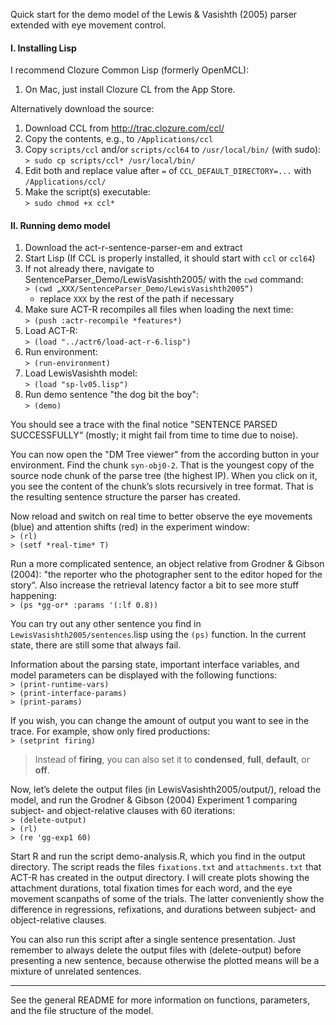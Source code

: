Quick start for the demo model of the Lewis & Vasishth (2005) parser extended with eye movement control.


#### I. Installing Lisp

I recommend Clozure Common Lisp (formerly OpenMCL):
 
 1. On Mac, just install Clozure CL from the App Store.

Alternatively download the source:

 1. Download CCL from http://trac.clozure.com/ccl/
 2. Copy the contents, e.g., to `/Applications/ccl`
 3. Copy `scripts/ccl` and/or `scripts/ccl64` to `/usr/local/bin/` (with sudo):  
   `> sudo cp scripts/ccl* /usr/local/bin/`  
 4. Edit both and replace value after `=` of `CCL_DEFAULT_DIRECTORY=...` with `/Applications/ccl/`
 5. Make the script(s) executable:  
   `> sudo chmod +x ccl*`  


#### II. Running demo model

 1. Download the act-r-sentence-parser-em and extract
 2. Start Lisp (If CCL is properly installed, it should start with `ccl` or `ccl64`)
 3. If not already there, navigate to SentenceParser_Demo/LewisVasishth2005/ with the `cwd` command:  
   `> (cwd „XXX/SentenceParser_Demo/LewisVasishth2005“)`
    - replace `XXX` by the rest of the path if necessary
 4. Make sure ACT-R recompiles all files when loading the next time:  
   `> (push :actr-recompile *features*)`  
 5. Load ACT-R:  
   `> (load "../actr6/load-act-r-6.lisp")`  
 6. Run environment:  
   `> (run-environment)`  
 7. Load LewisVasishth model:  
   `> (load "sp-lv05.lisp")`  
 8. Run demo sentence "the dog bit the boy":  
   `> (demo)`  


You should see a trace with the final notice "SENTENCE PARSED SUCCESSFULLY“ (mostly; it might fail from time to time due to noise).

You can now open the "DM Tree viewer" from the according button in your environment. Find the chunk `syn-obj0-2`. That is the youngest copy of the source node chunk of the parse tree (the highest IP). When you click on it, you see the content of the chunk’s slots recursively in tree format. That is the resulting sentence structure the parser has created.

Now reload and switch on real time to better observe the eye movements (blue) and attention shifts (red) in the experiment window:  
`> (rl)`  
`> (setf *real-time* T)`  

Run a more complicated sentence, an object relative from Grodner & Gibson (2004): "the reporter who the photographer sent to the editor hoped for the story“. Also increase the retrieval latency factor a bit to see more stuff happening:  
`> (ps *gg-or* :params '(:lf 0.8))` 

You can try out any other sentence you find in `LewisVasishth2005/sentences`.lisp using the `(ps)` function. In the current state, there are still some that always fail.

Information about the parsing state, important interface variables, and model parameters can be displayed with the following functions:  
`> (print-runtime-vars)`  
`> (print-interface-params)`  
`> (print-params)`  

If you wish, you can change the amount of output you want to see in the trace. For example, show only fired productions:  
`> (setprint firing)`  
> Instead of **firing**, you can also set it to **condensed**, **full**, **default**, or **off**.

Now, let’s delete the output files (in LewisVasishth2005/output/), reload the model, and run the Grodner & Gibson (2004) Experiment 1 comparing subject- and object-relative clauses with 60 iterations:  
`> (delete-output)`  
`> (rl)`  
`> (re 'gg-exp1 60)`  

Start R and run the script demo-analysis.R, which you find in the output directory.
The script reads the files `fixations.txt` and `attachments.txt` that ACT-R has created in the output directory. I will create plots showing the attachment durations, total fixation times for each word, and the eye movement scanpaths of some of the trials. The latter conveniently show the difference in regressions, refixations, and durations between subject- and object-relative clauses.

You can also run this script after a single sentence presentation. Just remember to always delete the output files with (delete-output) before presenting a new sentence, because otherwise the plotted means will be a mixture of unrelated sentences.

---

See the general README for more information on functions, parameters, and the file structure of the model.







 


